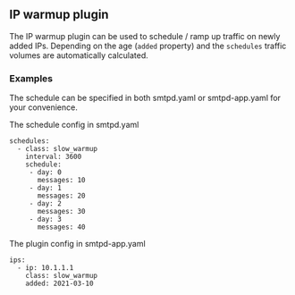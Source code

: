 ## IP warmup plugin

The IP warmup plugin can be used to schedule / ramp up traffic on newly added IPs.
Depending on the age (```added``` property) and the ```schedules``` traffic volumes are automatically calculated.

### Examples

The schedule can be specified in both smtpd.yaml or smtpd-app.yaml for your convenience.

The schedule config in smtpd.yaml

```
schedules:
  - class: slow_warmup
    interval: 3600
    schedule:
     - day: 0
       messages: 10
     - day: 1
       messages: 20
     - day: 2
       messages: 30
     - day: 3
       messages: 40
```

The plugin config in smtpd-app.yaml

```
ips:
  - ip: 10.1.1.1
    class: slow_warmup
    added: 2021-03-10
```
